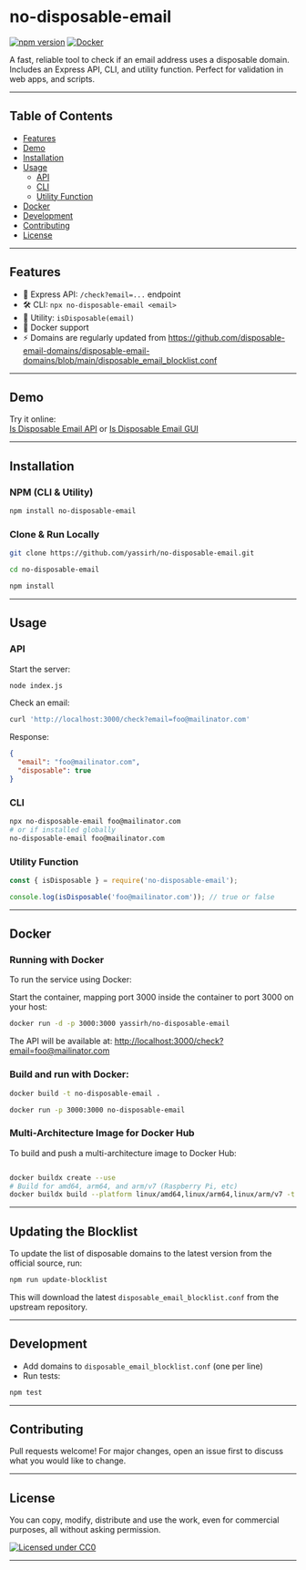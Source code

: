 # no-disposable-email

[![npm version](https://img.shields.io/npm/v/no-disposable-email.svg?style=flat)](https://www.npmjs.com/package/no-disposable-email)
[![Docker](https://img.shields.io/badge/docker-ready-blue)](https://hub.docker.com/)

A fast, reliable tool to check if an email address uses a disposable domain. Includes an Express API, CLI, and utility function. Perfect for validation in web apps, and scripts.

---

## Table of Contents
- [Features](#features)
- [Demo](@demo)
- [Installation](#installation)
- [Usage](#usage)
  - [API](#api)
  - [CLI](#cli)
  - [Utility Function](#utility-function)
- [Docker](#docker)
- [Development](#development)
- [Contributing](#contributing)
- [License](#license)

---

## Features
- 🚀 Express API: `/check?email=...` endpoint
- 🛠️ CLI: `npx no-disposable-email <email>`
- 🧩 Utility: `isDisposable(email)`
- 🐳 Docker support
- ⚡ Domains are regularly updated from https://github.com/disposable-email-domains/disposable-email-domains/blob/main/disposable_email_blocklist.conf

---

## Demo

Try it online:  
[Is Disposable Email API](https://uptimeobserver.com/api/free-tools/is-disposable-email?email=foo@mailinator.com) or 
[Is Disposable Email GUI](http://uptimeobserver.com/free-tools/disposable-email-checker/)

---

## Installation

### NPM (CLI & Utility)
```sh
npm install no-disposable-email
```

### Clone & Run Locally
```sh
git clone https://github.com/yassirh/no-disposable-email.git

cd no-disposable-email

npm install
```

---

## Usage

### API
Start the server:
```sh
node index.js
```

Check an email:
```sh
curl 'http://localhost:3000/check?email=foo@mailinator.com'
```
Response:
```json
{
  "email": "foo@mailinator.com",
  "disposable": true
}
```

### CLI
```sh
npx no-disposable-email foo@mailinator.com
# or if installed globally
no-disposable-email foo@mailinator.com
```

### Utility Function
```js
const { isDisposable } = require('no-disposable-email');

console.log(isDisposable('foo@mailinator.com')); // true or false
```

---

## Docker


### Running with Docker

To run the service using Docker:

Start the container, mapping port 3000 inside the container to port 3000 on your host:
   ```sh
   docker run -d -p 3000:3000 yassirh/no-disposable-email
   ```

The API will be available at: [http://localhost:3000/check?email=foo@mailinator.com](http://localhost:3000/check?email=foo@mailinator.com)

### Build and run with Docker:
```sh
docker build -t no-disposable-email .

docker run -p 3000:3000 no-disposable-email
```

### Multi-Architecture Image for Docker Hub
To build and push a multi-architecture image to Docker Hub:
```sh

docker buildx create --use
# Build for amd64, arm64, and arm/v7 (Raspberry Pi, etc)
docker buildx build --platform linux/amd64,linux/arm64,linux/arm/v7 -t yassirh/no-disposable-email:latest --push .
```

---

## Updating the Blocklist

To update the list of disposable domains to the latest version from the official source, run:

```sh
npm run update-blocklist
```

This will download the latest `disposable_email_blocklist.conf` from the upstream repository.

---

## Development
- Add domains to `disposable_email_blocklist.conf` (one per line)
- Run tests:
```sh
npm test
```

---

## Contributing
Pull requests welcome! For major changes, open an issue first to discuss what you would like to change.

---

## License
You can copy, modify, distribute and use the work, even for commercial purposes, all without asking permission.

[![Licensed under CC0](https://licensebuttons.net/p/zero/1.0/88x31.png)](https://creativecommons.org/publicdomain/zero/1.0/) 

---


